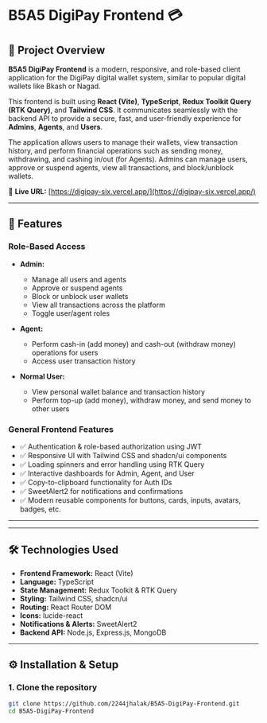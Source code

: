 # B5A5 DigiPay Frontend 💳

## 📌 Project Overview

**B5A5 DigiPay Frontend** is a modern, responsive, and role-based client application for the DigiPay digital wallet system, similar to popular digital wallets like Bkash or Nagad.  

This frontend is built using **React (Vite)**, **TypeScript**, **Redux Toolkit Query (RTK Query)**, and **Tailwind CSS**. It communicates seamlessly with the backend API to provide a secure, fast, and user-friendly experience for **Admins**, **Agents**, and **Users**.  

The application allows users to manage their wallets, view transaction history, and perform financial operations such as sending money, withdrawing, and cashing in/out (for Agents). Admins can manage users, approve or suspend agents, view all transactions, and block/unblock wallets.  

🔗 **Live URL:** [https://digipay-six.vercel.app/](https://digipay-six.vercel.app/)

---

## 🚀 Features

### Role-Based Access

- **Admin:**  
  - Manage all users and agents  
  - Approve or suspend agents  
  - Block or unblock user wallets  
  - View all transactions across the platform  
  - Toggle user/agent roles  

- **Agent:**  
  - Perform cash-in (add money) and cash-out (withdraw money) operations for users  
  - Access user transaction history  

- **Normal User:**  
  - View personal wallet balance and transaction history  
  - Perform top-up (add money), withdraw money, and send money to other users  

### General Frontend Features

- ✅ Authentication & role-based authorization using JWT  
- ✅ Responsive UI with Tailwind CSS and shadcn/ui components  
- ✅ Loading spinners and error handling using RTK Query  
- ✅ Interactive dashboards for Admin, Agent, and User  
- ✅ Copy-to-clipboard functionality for Auth IDs  
- ✅ SweetAlert2 for notifications and confirmations  
- ✅ Modern reusable components for buttons, cards, inputs, avatars, badges, etc.  

---

---

## 🛠️ Technologies Used

- **Frontend Framework:** React (Vite)  
- **Language:** TypeScript  
- **State Management:** Redux Toolkit & RTK Query  
- **Styling:** Tailwind CSS, shadcn/ui  
- **Routing:** React Router DOM  
- **Icons:** lucide-react  
- **Notifications & Alerts:** SweetAlert2  
- **Backend API:** Node.js, Express.js, MongoDB  

---

## ⚙️ Installation & Setup

### 1. Clone the repository

```bash
git clone https://github.com/2244jhalak/B5A5-DigiPay-Frontend.git
cd B5A5-DigiPay-Frontend
